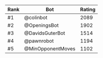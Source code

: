 Rank|Bot|Rating
---|---|---
#1|@colinbot|2089
#2|@OpeningsBot|1902
#3|@DavidsGuterBot|1514
#4|@pawnrobot|1194
#5|@MinOpponentMoves|1102
